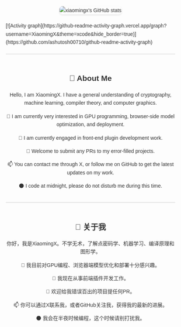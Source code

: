 <div style="display: flex; flex-direction: column; align-items: center; font-family: Arial, sans-serif; max-width: 800px; margin: 0 auto; padding: 20px; line-height: 1.6; color: #333;">
  <div style="display: flex; justify-content: center; align-items: center; gap: 20px; margin-bottom: 20px;">
    <img src="https://github-readme-stats.vercel.app/api?username=XiaomingX&show_icons=true&theme=gruvbox&count_private=true" alt="xiaomingx's GitHub stats" style="max-width: 400px; border-radius: 8px; box-shadow: 0 2px 5px rgba(0, 0, 0, 0.1);"/>
  </div>
  [![Activity graph](https://github-readme-activity-graph.vercel.app/graph?username=XiaomingX&theme=xcode&hide_border=true)](https://github.com/ashutosh00710/github-readme-activity-graph)

  <hr style="border: none; height: 1px; background-color: #ccc; margin: 20px 0; width: 100%;">

  <div style="text-align: center;">
    <h2>👋 About Me</h2>
    <p>Hello, I am XiaomingX. I have a general understanding of cryptography, machine learning, compiler theory, and computer graphics.</p>
    <p>👀 I am currently very interested in GPU programming, browser-side model optimization, and deployment.</p>
    <p>🌱 I am currently engaged in front-end plugin development work.</p>
    <p>💞️ Welcome to submit any PRs to my error-filled projects.</p>
    <p>📫 You can contact me through X, or follow me on GitHub to get the latest updates on my work.</p>
    <p>🌑 I code at midnight, please do not disturb me during this time.</p>
  </div>

  <hr style="border: none; height: 1px; background-color: #ccc; margin: 20px 0; width: 100%;">

  <div style="text-align: center;">
    <h2>👋 关于我</h2>
    <p>你好，我是XiaomingX。不学无术，了解点密码学、机器学习、编译原理和图形学。</p>
    <p>👀 我目前对GPU编程、浏览器端模型优化和部署十分感兴趣。</p>
    <p>🌱 我现在从事前端插件开发工作。</p>
    <p>💞️ 欢迎给我错误百出的项目提任何PR。</p>
    <p>📫 你可以通过X联系我，或者GitHub关注我，获得我的最新的进展。</p>
    <p>🌑 我会在半夜时候编程，这个时候请别打扰我。</p>
  </div>
</div>
